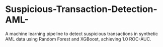 # Suspicious-Transaction-Detection-AML-
A machine learning pipeline to detect suspicious transactions in synthetic AML data using Random Forest and XGBoost, achieving 1.0 ROC-AUC.
